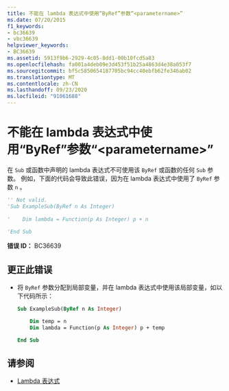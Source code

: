 ```yaml
---
title: 不能在 lambda 表达式中使用“ByRef”参数“<parametername>”
ms.date: 07/20/2015
f1_keywords:
- bc36639
- vbc36639
helpviewer_keywords:
- BC36639
ms.assetid: 5913f9b6-2929-4c05-8dd1-00b10fcd5a83
ms.openlocfilehash: fa001a4deb09e3d453f51b25a4863d4e38a053f7
ms.sourcegitcommit: bf5c5850654187705bc94cc40ebfb62fe346ab02
ms.translationtype: MT
ms.contentlocale: zh-CN
ms.lasthandoff: 09/23/2020
ms.locfileid: "91061688"
---
```

# <a name="byref-parameter-parametername-cannot-be-used-in-a-lambda-expression"></a>不能在 lambda 表达式中使用“ByRef”参数“\<parametername>”

在 `Sub` 或函数中声明的 lambda 表达式不可使用该 `ByRef` 或函数的任何 `Sub` 参数。 例如，下面的代码会导致此错误，因为在 lambda 表达式中使用了 `ByRef` 参数 `n` 。  
  
```vb  
'' Not valid.
'Sub ExampleSub(ByRef n As Integer)  
  
'    Dim lambda = Function(p As Integer) p + n  
  
'End Sub  
```  
  
 **错误 ID：** BC36639  
  
## <a name="to-correct-this-error"></a>更正此错误  
  
- 将 `ByRef` 参数分配到局部变量，并在 lambda 表达式中使用该局部变量，如以下代码所示：  
  
    ```vb  
    Sub ExampleSub(ByRef n As Integer)  
  
        Dim temp = n  
        Dim lambda = Function(p As Integer) p + temp  
  
    End Sub  
    ```  
  
## <a name="see-also"></a>请参阅

- [Lambda 表达式](../programming-guide/language-features/procedures/lambda-expressions.md)
